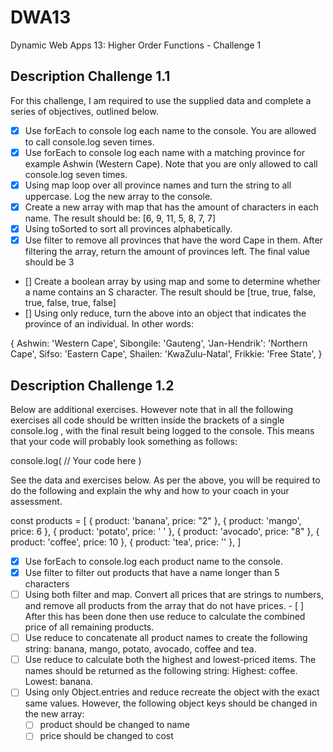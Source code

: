 # DWA13
Dynamic Web Apps 13: Higher Order Functions - Challenge 1

## Description Challenge 1.1
For this challenge, I am required to use the supplied data and complete a series of objectives, outlined below.


- [X] Use forEach to console log each name to the console. You are allowed to call console.log seven times.
- [X] Use forEach to console log each name with a matching province for example Ashwin (Western Cape). Note that you are only allowed to call console.log seven times.
- [X] Using map loop over all province names and turn the string to all uppercase. Log the new array to the console.
- [X] Create a new array with map that has the amount of characters in each name. The result should be: [6, 9, 11, 5, 8, 7, 7]
- [X] Using toSorted to sort all provinces alphabetically.
- [X] Use filter to remove all provinces that have the word Cape in them. After filtering the array, return the amount of provinces left. The final value should be 3
- [] Create a boolean array by using map and some to determine whether a name contains an S character. The result should be [true, true, false, true, false, true, false]
- [] Using only reduce, turn the above into an object that indicates the province of an individual. In other words:

{
  Ashwin: 'Western Cape',
	Sibongile: 'Gauteng',
  'Jan-Hendrik': 'Northern Cape',
	Sifso: 'Eastern Cape',
	Shailen: 'KwaZulu-Natal',
	Frikkie: 'Free State',
}


## Description Challenge 1.2
Below are additional exercises. However note that in all the following exercises all code should be written inside the brackets of a single console.log , with the final result being logged to the console. This means that your code will probably look something as follows:

console.log(
  // Your code here
)

See the data and exercises below. As per the above, you will be required to do the following and explain the why and how to your coach in your assessment.

const products = [
  { product: 'banana', price: "2" },
  { product: 'mango', price: 6 },
  { product: 'potato', price: ' ' },
  { product: 'avocado', price: "8" },
  { product: 'coffee', price: 10 },
  { product: 'tea', price: '' },
]
- [X] Use forEach to console.log each product name to the console.
- [X] Use filter to filter out products that have a name longer than 5 characters
- [ ] Using both filter and map. Convert all prices that are strings to numbers, and remove all products from the array that do not have prices. - [ ] After this has been done then use reduce to calculate the combined price of all remaining products.
- [ ] Use reduce to concatenate all product names to create the following string: banana, mango, potato, avocado, coffee and tea.
- [ ] Use reduce to calculate both the highest and lowest-priced items. The names should be returned as the following string: Highest: coffee. Lowest: banana.
- [ ] Using only Object.entries and reduce recreate the object with the exact same values. However, the following object keys should be changed in the new array:
  - [ ] product should be changed to name
  - [ ] price should be changed to cost
